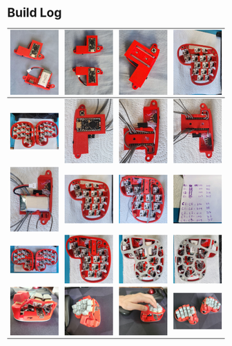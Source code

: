 # Build Log

| ![Image 01](01.jpeg) | ![Image 02](02.jpeg) | ![Image 03](03.jpeg) | ![Image 04](04.jpeg) |
|----------------------|----------------------|----------------------|----------------------|
| ![Image 05](05.jpeg) | ![Image 06](06.jpeg) | ![Image 07](07.jpeg) | ![Image 08](08.jpeg) |
| ![Image 09](09.jpeg) | ![Image 10](10.jpeg) | ![Image 11](11.jpeg) | ![Image 12](12.jpeg) |
| ![Image 13](13.jpeg) | ![Image 14](14.jpeg) | ![Image 15](15.jpeg) | ![Image 16](16.jpeg) |
| ![Image 17](17.jpeg) | ![Image 18](18.jpeg) | ![Image 19](19.jpeg) | ![rommana-remix](rommana-remix.jpeg) |

